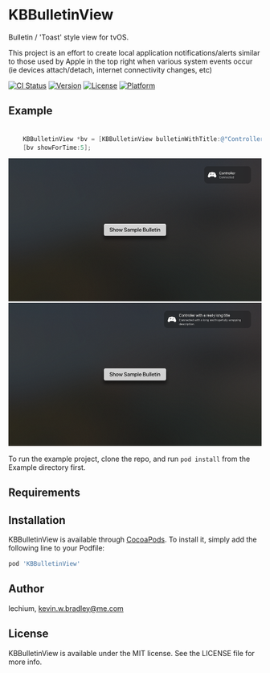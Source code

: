 # KBBulletinView

Bulletin / 'Toast' style view for tvOS. 

This project is an effort to create local application notifications/alerts similar to those used by Apple in the top right when various system events occur (ie devices attach/detach, internet connectivity changes, etc)

[![CI Status](https://img.shields.io/travis/lechium/KBBulletinView.svg?style=flat)](https://travis-ci.org/lechium/KBBulletinView)
[![Version](https://img.shields.io/cocoapods/v/KBBulletinView.svg?style=flat)](https://cocoapods.org/pods/KBBulletinView)
[![License](https://img.shields.io/cocoapods/l/KBBulletinView.svg?style=flat)](https://cocoapods.org/pods/KBBulletinView)
[![Platform](https://img.shields.io/cocoapods/p/KBBulletinView.svg?style=flat)](https://cocoapods.org/pods/KBBulletinView)

## Example

```Objective-C
    
    KBBulletinView *bv = [KBBulletinView bulletinWithTitle:@"Controller" description:@"Connected" image:[[UIImage imageNamed:@"gamecontroller"] imageWithRenderingMode:UIImageRenderingModeAlwaysTemplate]];
    [bv showForTime:5];

```

![Screenshot](BulletinSample.png "Normal Size")  <br/>
![Screenshot](LongTitle.png "Long Title & Description")  <br/>

To run the example project, clone the repo, and run `pod install` from the Example directory first.

## Requirements

## Installation

KBBulletinView is available through [CocoaPods](https://cocoapods.org). To install
it, simply add the following line to your Podfile:

```ruby
pod 'KBBulletinView'
```

## Author

lechium, kevin.w.bradley@me.com

## License

KBBulletinView is available under the MIT license. See the LICENSE file for more info.
